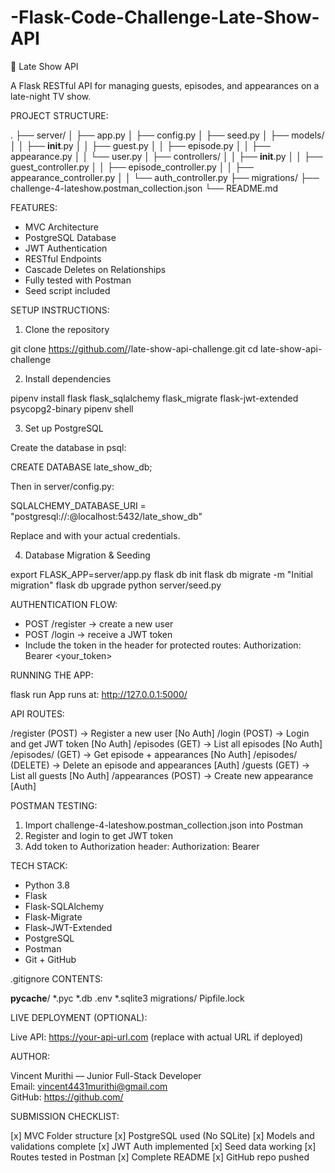 # -Flask-Code-Challenge-Late-Show-API
🌙 Late Show API

A Flask RESTful API for managing guests, episodes, and appearances on a late-night TV show.

PROJECT STRUCTURE:

.
├── server/
│   ├── app.py
│   ├── config.py
│   ├── seed.py
│   ├── models/
│   │   ├── __init__.py
│   │   ├── guest.py
│   │   ├── episode.py
│   │   ├── appearance.py
│   │   └── user.py
│   ├── controllers/
│   │   ├── __init__.py
│   │   ├── guest_controller.py
│   │   ├── episode_controller.py
│   │   ├── appearance_controller.py
│   │   └── auth_controller.py
├── migrations/
├── challenge-4-lateshow.postman_collection.json
└── README.md

FEATURES:

- MVC Architecture
- PostgreSQL Database
- JWT Authentication
- RESTful Endpoints
- Cascade Deletes on Relationships
- Fully tested with Postman
- Seed script included

SETUP INSTRUCTIONS:

1. Clone the repository

git clone https://github.com/<your-username>/late-show-api-challenge.git
cd late-show-api-challenge

2. Install dependencies

pipenv install flask flask_sqlalchemy flask_migrate flask-jwt-extended psycopg2-binary
pipenv shell

3. Set up PostgreSQL

Create the database in psql:

CREATE DATABASE late_show_db;

Then in server/config.py:

SQLALCHEMY_DATABASE_URI = "postgresql://<user>:<password>@localhost:5432/late_show_db"

Replace <user> and <password> with your actual credentials.

4. Database Migration & Seeding

export FLASK_APP=server/app.py
flask db init
flask db migrate -m "Initial migration"
flask db upgrade
python server/seed.py

AUTHENTICATION FLOW:

- POST /register → create a new user
- POST /login → receive a JWT token
- Include the token in the header for protected routes:
  Authorization: Bearer <your_token>

RUNNING THE APP:

flask run
App runs at: http://127.0.0.1:5000/

API ROUTES:

/register (POST)         → Register a new user [No Auth]
/login (POST)            → Login and get JWT token [No Auth]
/episodes (GET)          → List all episodes [No Auth]
/episodes/<id> (GET)     → Get episode + appearances [No Auth]
/episodes/<id> (DELETE)  → Delete an episode and appearances [Auth]
/guests (GET)            → List all guests [No Auth]
/appearances (POST)      → Create new appearance [Auth]

POSTMAN TESTING:

1. Import challenge-4-lateshow.postman_collection.json into Postman
2. Register and login to get JWT token
3. Add token to Authorization header:
   Authorization: Bearer <token>

TECH STACK:

- Python 3.8
- Flask
- Flask-SQLAlchemy
- Flask-Migrate
- Flask-JWT-Extended
- PostgreSQL
- Postman
- Git + GitHub

.gitignore CONTENTS:

__pycache__/
*.pyc
*.db
.env
*.sqlite3
migrations/
Pipfile.lock

LIVE DEPLOYMENT (OPTIONAL):

Live API: https://your-api-url.com (replace with actual URL if deployed)

AUTHOR:

Vincent Murithi — Junior Full-Stack Developer  
Email: vincent4431murithi@gmail.com  
GitHub: https://github.com/<your-username>

SUBMISSION CHECKLIST:

[x] MVC Folder structure
[x] PostgreSQL used (No SQLite)
[x] Models and validations complete
[x] JWT Auth implemented
[x] Seed data working
[x] Routes tested in Postman
[x] Complete README
[x] GitHub repo pushed

